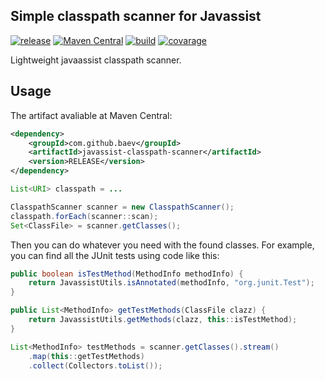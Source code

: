 ## Simple classpath scanner for Javassist

[![release](http://github-release-version.herokuapp.com/github/baev/javassist-classpath-scanner/release.svg?style=flat)](https://github.com/baev/javassist-classpath-scanner/releases/latest) [![Maven Central](https://maven-badges.herokuapp.com/maven-central/com.github.baev/javassist-classpath-scanner/badge.svg?style=flat)](https://maven-badges.herokuapp.com/maven-central/com.github.baev/javassist-classpath-scanner) [![build](https://img.shields.io/jenkins/s/http/ci.qatools.ru/javassist-classpath-scanner_master-deploy.svg?style=flat)](http://ci.qatools.ru/job/javassist-classpath-scanner_master-deploy/lastBuild/)
[![covarage](https://img.shields.io/sonar/http/sonar.qatools.ru/com.github.baev:javassist-classpath-scanner/coverage.svg?style=flat)](http://sonar.qatools.ru/dashboard/index/com.github.baev:javassist-classpath-scanner)

Lightweight javaassist classpath scanner. 

## Usage

The artifact avaliable at Maven Central:

```xml
<dependency>
	<groupId>com.github.baev</groupId>
	<artifactId>javassist-classpath-scanner</artifactId>
	<version>RELEASE</version>
</dependency>
```


```java
List<URI> classpath = ...

ClasspathScanner scanner = new ClasspathScanner();
classpath.forEach(scanner::scan);
Set<ClassFile> = scanner.getClasses();
```

Then you can do whatever you need with the found classes. For example, you can find all the JUnit tests using code like this: 
```java
public boolean isTestMethod(MethodInfo methodInfo) {
    return JavassistUtils.isAnnotated(methodInfo, "org.junit.Test");
}

public List<MethodInfo> getTestMethods(ClassFile clazz) {
    return JavassistUtils.getMethods(clazz, this::isTestMethod);
}

List<MethodInfo> testMethods = scanner.getClasses().stream()
    .map(this::getTestMethods)
    .collect(Collectors.toList());
```
